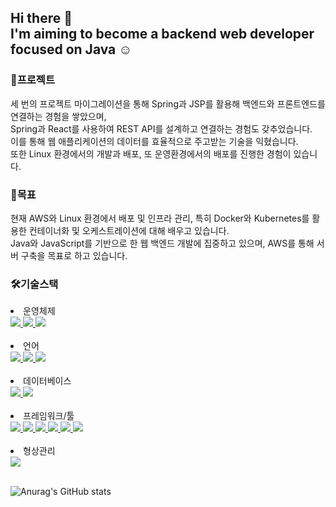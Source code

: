 ## Hi there 👋 <br /> I'm aiming to become a backend web developer focused on Java ☺️


<!--
**CHOI-AHRIN/CHOI-AHRIN** is a ✨ _special_ ✨ repository because its `README.md` (this file) appears on your GitHub profile.

Here are some ideas to get you started:

- 🔭 I’m currently working on ...
- 🌱 I’m currently learning ...
- 👯 I’m looking to collaborate on ...
- 🤔 I’m looking for help with ...
- 💬 Ask me about ...
- 📫 How to reach me: ...
- 😄 Pronouns: ...
- ⚡ Fun fact: ...
-->

<h3>📂프로젝트</h3>
세 번의 프로젝트 마이그레이션을 통해 Spring과 JSP를 활용해 백엔드와 프론트엔드를 연결하는 경험을 쌓았으며, 
<br />Spring과 React를 사용하여 REST API를 설계하고 연결하는 경험도 갖추었습니다. 
<br />이를 통해 웹 애플리케이션의 데이터를 효율적으로 주고받는 기술을 익혔습니다.
<br />또한 Linux 환경에서의 개발과 배포, 또 운영환경에서의 배포를 진행한 경험이 있습니다.

<h3>🚩목표</h3>
현재 AWS와 Linux 환경에서 배포 및 인프라 관리, 특히 Docker와 Kubernetes를 활용한 컨테이너화 및 오케스트레이션에 대해 배우고 있습니다.
<br />Java와 JavaScript를 기반으로 한 웹 백엔드 개발에 집중하고 있으며, AWS를 통해 서버 구축을 목표로 하고 있습니다.

<h3>🛠️기술스택</h3>

<li>운영체제</li>
<!-- 환경 -->
<!-- 윈도우 -->
<a href="/" target="_blank">
  <img src="https://img.shields.io/badge/Windows-0078D6?style=flat&logo=windows&logoColor=white" style="display: inline-block; margin: 0;" />
</a>


<!-- 리눅스 -->
<a href="/" target="_blank">
  <img src="https://img.shields.io/badge/Linux-FCC624?style=flat&logo=Linux&logoColor=000000" />
</a>

<!-- 버츄얼머신 -->
<a href="/" target="_blank">
  <img src="https://img.shields.io/badge/Virtual_Machine-183A61?style=flat&logo=VirtualBox&logoColor=FFFFFF" />
</a>

<br />
<br />
<li>언어</li>
<!-- 언어 -->
<!-- 자바 -->
<a href="/" target="_blank">
  <img src="https://img.shields.io/badge/Java-007396?style=flat&logo=OpenJDK&logoColor=FFFFFF" />
</a>

<!-- 자바스크립트 -->
<a href="/" target="_blank">
  <img src="https://img.shields.io/badge/JavaScript-F7DF1E?style=flat&logo=JavaScript&logoColor=000000" />
</a>

<!-- HTML -->
<a href="/" target="_blank">
  <img src="https://img.shields.io/badge/HTML5-E34F26?style=flat&logo=HTML5&logoColor=FFFFFF" />
</a>

<br />
<br />
<li>데이터베이스</li>
<!-- 데이터베이스 -->
<!-- 오라클 -->
<a href="/" target="_blank">
  <img src="https://img.shields.io/badge/Oracle-F80000?style=flat&logo=Oracle&logoColor=FFFFFF" />
</a>

<!-- MySQL -->
<a href="/" target="_blank">
  <img src="https://img.shields.io/badge/MySQL-4479A1?style=flat&logo=MySQL&logoColor=FFFFFF" />
</a>

<br />
<br />
<li>프레임워크/툴</li>
<!-- 프레임워크 및 툴 -->
<!-- 스프링 -->
<a href="/" target="_blank">
  <img src="https://img.shields.io/badge/Spring-6DB33F?style=flat&logo=spring&logoColor=FFFFFF" />
</a>

<!-- 스프링부트 -->
<a href="/" target="_blank">
  <img src="https://img.shields.io/badge/SpringBoot-6DB33F?style=flat&logo=springboot&logoColor=FFFFFF" />
</a>

<!-- Docker -->
<a href="/" target="_blank">
  <img src="https://img.shields.io/badge/Docker-2496ED?style=flat&logo=docker&logoColor=FFFFFF" />
</a>

<!-- React -->
<a href="/" target="_blank">
  <img src="https://img.shields.io/badge/React-61DAFB?style=flat&logo=React&logoColor=000000" />
</a>

<!-- 인텔리제이 -->
<a href="/" target="_blank">
  <img src="https://img.shields.io/badge/intellijidea-000000?style=flat&logo=intellijidea&logoColor=FFFFFF" />
</a>

<!-- VS CODE-->
<a href="/" target="_blank">
  <img src="https://img.shields.io/badge/Visual_Studio-5C2D91?style=flat&logo=visual-studio&logoColor=white" />
</a>

<br />
<br />
<li>형상관리</li>
<!-- GitHub -->
<a href="/" target="_blank">
  <img src="https://img.shields.io/badge/GitHub-181717?style=flat&logo=GitHub&logoColor=FFFFFF" />
</a>

<br />
<br />

<!-- -->

<!-- -->

![Anurag's GitHub stats](https://github-readme-stats.vercel.app/api?username=CHOI-AHRIN&show_icons=true&theme=radical)

